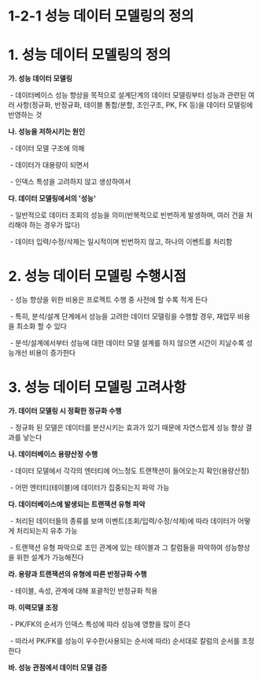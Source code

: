 # 1-2-1 성능 데이터 모델링의 정의



# 1. 성능 데이터 모델링의 정의

**가. 성능 데이터 모델링**

​    \- 데이터베이스 성능 향상을 목적으로 설계단계의 데이터 모델링부터 성능과 관련된 여러 사항(정규화, 반정규화, 테이블 통합/분할, 조인구조, PK, FK 등)을 데이터 모델링에 반영하는 것

**나. 성능을 저하시키는 원인**

​    \- 데이터 모델 구조에 의해

​    \- 데이터가 대용량이 되면서 

​    \- 인덱스 특성을 고려하지 않고 생성하여서

**다. 데이터 모델링에서의 '성능'**

​    \- 일반적으로 데이터 조회의 성능을 의미(반복적으로 빈번하게 발생하며, 여러 건을 처리해야 하는 경우가 많다)

​    \- 데이터 입력/수정/삭제는 일시적이며 빈번하지 않고, 하나의 이벤트를 처리함



# 2. 성능 데이터 모델링 수행시점

​    \- 성능 향샹을 위한 비용은 프로젝트 수행 중 사전에 할 수록 적게 든다

​    \- 특히, 분석/설계 단계에서 성능을 고려한 데이터 모델링을 수행할 경우, 재업무 비용을 최소화 할 수 있다

​    \- 분석/설계에서부터 성능에 대한 데이터 모델 설계를 하지 않으면 시간이 지날수록 성능개선 비용이 증가한다



# 3. 성능 데이터 모델링 고려사항

**가. 데이터 모델링 시 정확한 정규화 수행**

​    \- 정규화 된 모델은 데이터를 분산시키는 효과가 있기 때문에 자연스럽게 성능 향상 결과를 낳는다

**나. 데이터베이스 용량산정 수행**

​    \- 데이터 모델에서 각각의 엔터티에 어느정도 트랜잭션이 들어오는지 확인(용량산정)

​    \- 어떤 엔터티(테이블)에 데이터가 집중되는지 파악 가능

**다. 데이터베이스에 발생되는 트랜잭션 유형 파악**

​    \- 처리된 데이터들의 종류를 보며 이벤트(조회/입력/수정/삭제)에 따라 데이터가 어떻게 처리되는지 유추 가능

​    \- 트랜잭션 유형 파악으로 조인 관계에 있는 테이블과 그 칼럼들을 파악하여 성능향상을 위한 설계가 가능해진다

**라. 용량과 트랜잭션의 유형에 따른 반정규화 수행**

​    \- 테이블, 속성, 관계에 대해 포괄적인 반정규화 적용

**마. 이력모델 조정**

​    \- PK/FK의 순서가 인덱스 특성에 따라 성능에 영향을 많이 준다

​    \- 따라서 PK/FK를 성능이 우수한(사용되는 순서에 따라) 순서대로 칼럼의 순서를 조정한다

**바. 성능 관점에서 데이터 모델 검증**
